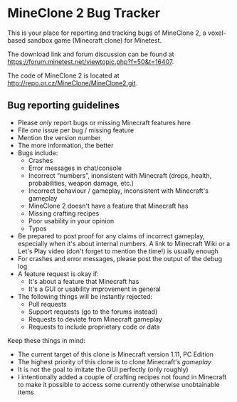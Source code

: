 # MineClone 2 Bug Tracker
This is your place for reporting and tracking bugs of MineClone 2, a voxel-based sandbox game (Minecraft clone) for Minetest.

The download link and forum discussion can be found at <https://forum.minetest.net/viewtopic.php?f=50&t=16407>.

The code of MineClone 2 is located at <http://repo.or.cz/MineClone/MineClone2.git>.

## Bug reporting guidelines

- Please *only* report bugs or missing Minecraft features here
- File *one* issue per bug / missing feature
- Mention the version number
- The more information, the better
- Bugs include:
   - Crashes
   - Error messages in chat/console
   - Incorrect “numbers”, inonsistent with Minecraft (drops, health, probabilities, weapon damage, etc.)
   - Incorrect behaviour / gameplay, inconsistent with Minecraft's gameplay
   - MineClone 2 doesn't have a feature that Minecraft has
   - Missing crafting recipes
   - Poor usability in your opinion
   - Typos
- Be prepared to post proof for any claims of incorrect gameplay, especially when it's about internal numbers. A link to Minecraft Wiki or a Let's Play video (don't forget to mention the time!) is usually enough
- For crashes and error messages, please post the output of the debug log
- A feature request is okay if:
   - It's about a feature that Minecraft has
   - It's a GUI or usability improvement in general
- The following things will be instantly rejected:
   - Pull requests
   - Support requests (go to the forums instead)
   - Requests to deviate from Minecraft gameplay
   - Requests to include proprietary code or data

Keep these things in mind:

- The current target of this clone is Minecraft version 1.11, PC Edition
- The highest priority of this clone is to clone Minecraft's *gameplay*
- It is not the goal to imitate the GUI perfectly (only roughly)
- I intentionally added a couple of crafting recipes not found in Minecraft to make it possible to access some currently otherwise unobtainable items 
